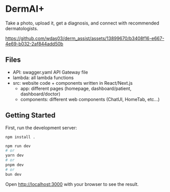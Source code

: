 # DermAI+

Take a photo, upload it, get a diagnosis, and connect with recommended dermatologists.

https://github.com/wdas03/derm_assist/assets/13899670/b3408f16-e667-4e69-b032-2af844add50b

## Files
- API: swagger.yaml API Gateway file
- lambda: all lambda functions
- src: website code + components written in React/Next.js
    - app: different pages (homepage, dashboard/patient, dashboard/doctor)
    - components: different web components (ChatUI, HomeTab, etc...)


## Getting Started

First, run the development server:

    npm install .

```bash
npm run dev
# or
yarn dev
# or
pnpm dev
# or
bun dev
```

Open [http://localhost:3000](http://localhost:3000) with your browser to see the result.

